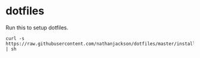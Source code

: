 # dotfiles
Run this to setup dotfiles.
```
curl -s https://raw.githubusercontent.com/nathanjackson/dotfiles/master/install.sh | sh
```
